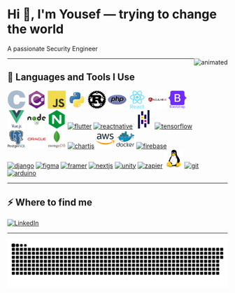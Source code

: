 <h1 align="left">Hi 👋, I'm Yousef — trying to change the world</h1>
<p>A passionate Security Engineer</p>

<!-- Profile GIF -->
<img align="right" height="180" src="https://media1.giphy.com/media/v1.Y2lkPTc5MGI3NjExcWl6YXVxY2x6OW44M3ZkcHdqMG9rcXZ2dmRkZ3cwOGc5bTI5bzg4YyZlcD12MV9pbnRlcm5hbF9naWZfYnlfaWQmY3Q9Zw/8H38N3BvDUzkc/giphy.gif" alt="animated" />

---

<h2>🚀 Languages and Tools I Use</h2>
<p>
  <a href="https://raw.githubusercontent.com/devicons/devicon/master/icons/c/c-original.svg" target="_blank"><img src="https://raw.githubusercontent.com/devicons/devicon/master/icons/c/c-original.svg" alt="c" width="42" height="42"/></a>
  <a href="https://raw.githubusercontent.com/devicons/devicon/master/icons/csharp/csharp-original.svg" target="_blank"><img src="https://raw.githubusercontent.com/devicons/devicon/master/icons/csharp/csharp-original.svg" alt="csharp" width="42" height="42"/></a>
  <a href="https://raw.githubusercontent.com/devicons/devicon/master/icons/javascript/javascript-original.svg" target="_blank"><img src="https://raw.githubusercontent.com/devicons/devicon/master/icons/javascript/javascript-original.svg" alt="javascript" width="42" height="42"/></a>
  <a href="https://raw.githubusercontent.com/devicons/devicon/master/icons/python/python-original.svg" target="_blank"><img src="https://raw.githubusercontent.com/devicons/devicon/master/icons/python/python-original.svg" alt="python" width="42" height="42"/></a>
  <a href="https://raw.githubusercontent.com/devicons/devicon/master/icons/rust/rust-plain.svg" target="_blank"><img src="https://raw.githubusercontent.com/devicons/devicon/master/icons/rust/rust-plain.svg" alt="rust" width="42" height="42"/></a>
  <a href="https://raw.githubusercontent.com/devicons/devicon/master/icons/php/php-original.svg" target="_blank"><img src="https://raw.githubusercontent.com/devicons/devicon/master/icons/php/php-original.svg" alt="php" width="42" height="42"/></a>
  <a href="https://raw.githubusercontent.com/devicons/devicon/master/icons/react/react-original-wordmark.svg" target="_blank"><img src="https://raw.githubusercontent.com/devicons/devicon/master/icons/react/react-original-wordmark.svg" alt="react" width="42" height="42"/></a>
  <a href="https://raw.githubusercontent.com/devicons/devicon/master/icons/angularjs/angularjs-original-wordmark.svg" target="_blank"><img src="https://raw.githubusercontent.com/devicons/devicon/master/icons/angularjs/angularjs-original-wordmark.svg" alt="angularjs" width="42" height="42"/></a>
  <a href="https://raw.githubusercontent.com/devicons/devicon/master/icons/bootstrap/bootstrap-plain-wordmark.svg" target="_blank"><img src="https://raw.githubusercontent.com/devicons/devicon/master/icons/bootstrap/bootstrap-plain-wordmark.svg" alt="bootstrap" width="42" height="42"/></a>
  <a href="https://raw.githubusercontent.com/devicons/devicon/master/icons/vuejs/vuejs-original-wordmark.svg" target="_blank"><img src="https://raw.githubusercontent.com/devicons/devicon/master/icons/vuejs/vuejs-original-wordmark.svg" alt="vuejs" width="42" height="42"/></a>
  <a href="https://raw.githubusercontent.com/devicons/devicon/master/icons/nodejs/nodejs-original-wordmark.svg" target="_blank"><img src="https://raw.githubusercontent.com/devicons/devicon/master/icons/nodejs/nodejs-original-wordmark.svg" alt="nodejs" width="42" height="42"/></a>
  <a href="https://raw.githubusercontent.com/devicons/devicon/master/icons/nginx/nginx-original.svg" target="_blank"><img src="https://raw.githubusercontent.com/devicons/devicon/master/icons/nginx/nginx-original.svg" alt="nginx" width="42" height="42"/></a>
  <a href="https://www.vectorlogo.zone/logos/flutterio/flutterio-icon.svg" target="_blank"><img src="https://www.vectorlogo.zone/logos/flutterio/flutterio-icon.svg" alt="flutter" width="42" height="42"/></a>
  <a href="https://reactnative.dev/img/header_logo.svg" target="_blank"><img src="https://reactnative.dev/img/header_logo.svg" alt="reactnative" width="42" height="42"/></a>
  <a href="https://raw.githubusercontent.com/devicons/devicon/2ae2a900d2f041da66e950e4d48052658d850630/icons/pandas/pandas-original.svg" target="_blank"><img src="https://raw.githubusercontent.com/devicons/devicon/2ae2a900d2f041da66e950e4d48052658d850630/icons/pandas/pandas-original.svg" alt="pandas" width="42" height="42"/></a>
  <a href="https://www.vectorlogo.zone/logos/tensorflow/tensorflow-icon.svg" target="_blank"><img src="https://www.vectorlogo.zone/logos/tensorflow/tensorflow-icon.svg" alt="tensorflow" width="42" height="42"/></a>
  <a href="https://raw.githubusercontent.com/devicons/devicon/master/icons/postgresql/postgresql-original-wordmark.svg" target="_blank"><img src="https://raw.githubusercontent.com/devicons/devicon/master/icons/postgresql/postgresql-original-wordmark.svg" alt="postgresql" width="42" height="42"/></a>
  <a href="https://raw.githubusercontent.com/devicons/devicon/master/icons/oracle/oracle-original.svg" target="_blank"><img src="https://raw.githubusercontent.com/devicons/devicon/master/icons/oracle/oracle-original.svg" alt="oracle" width="42" height="42"/></a>
  <a href="https://raw.githubusercontent.com/devicons/devicon/master/icons/mongodb/mongodb-original-wordmark.svg" target="_blank"><img src="https://raw.githubusercontent.com/devicons/devicon/master/icons/mongodb/mongodb-original-wordmark.svg" alt="mongodb" width="42" height="42"/></a>
  <a href="https://www.chartjs.org/media/logo-title.svg" target="_blank"><img src="https://www.chartjs.org/media/logo-title.svg" alt="chartjs" width="42" height="42"/></a>
  <a href="https://raw.githubusercontent.com/devicons/devicon/master/icons/amazonwebservices/amazonwebservices-original-wordmark.svg" target="_blank"><img src="https://raw.githubusercontent.com/devicons/devicon/master/icons/amazonwebservices/amazonwebservices-original-wordmark.svg" alt="aws" width="42" height="42"/></a>
  <a href="https://raw.githubusercontent.com/devicons/devicon/master/icons/docker/docker-original-wordmark.svg" target="_blank"><img src="https://raw.githubusercontent.com/devicons/devicon/master/icons/docker/docker-original-wordmark.svg" alt="docker" width="42" height="42"/></a>
  <a href="https://www.vectorlogo.zone/logos/firebase/firebase-icon.svg" target="_blank"><img src="https://www.vectorlogo.zone/logos/firebase/firebase-icon.svg" alt="firebase" width="42" height="42"/></a>
  <a href="https://cdn.worldvectorlogo.com/logos/django.svg" target="_blank"><img src="https://cdn.worldvectorlogo.com/logos/django.svg" alt="django" width="42" height="42"/></a>
  <a href="https://www.vectorlogo.zone/logos/figma/figma-icon.svg" target="_blank"><img src="https://www.vectorlogo.zone/logos/figma/figma-icon.svg" alt="figma" width="42" height="42"/></a>
  <a href="https://www.vectorlogo.zone/logos/framer/framer-icon.svg" target="_blank"><img src="https://www.vectorlogo.zone/logos/framer/framer-icon.svg" alt="framer" width="42" height="42"/></a>
  <a href="https://cdn.worldvectorlogo.com/logos/nextjs-2.svg" target="_blank"><img src="https://cdn.worldvectorlogo.com/logos/nextjs-2.svg" alt="nextjs" width="42" height="42"/></a>
  <a href="https://www.vectorlogo.zone/logos/unity3d/unity3d-icon.svg" target="_blank"><img src="https://www.vectorlogo.zone/logos/unity3d/unity3d-icon.svg" alt="unity" width="42" height="42"/></a>
  <a href="https://www.vectorlogo.zone/logos/zapier/zapier-icon.svg" target="_blank"><img src="https://www.vectorlogo.zone/logos/zapier/zapier-icon.svg" alt="zapier" width="42" height="42"/></a>
  <a href="https://raw.githubusercontent.com/devicons/devicon/master/icons/linux/linux-original.svg" target="_blank"><img src="https://raw.githubusercontent.com/devicons/devicon/master/icons/linux/linux-original.svg" alt="linux" width="42" height="42"/></a>
  <a href="https://www.vectorlogo.zone/logos/git-scm/git-scm-icon.svg" target="_blank"><img src="https://www.vectorlogo.zone/logos/git-scm/git-scm-icon.svg" alt="git" width="42" height="42"/></a>
  <a href="https://cdn.worldvectorlogo.com/logos/arduino-1.svg" target="_blank"><img src="https://cdn.worldvectorlogo.com/logos/arduino-1.svg" alt="arduino" width="42" height="42"/></a>
</p>

---

<h2>⚡️ Where to find me</h2>
<p>
  <a href="https://www.linkedin.com/in/yousef-feery-3762632a5/" target="_blank">
    <img src="https://img.shields.io/badge/LinkedIn-blue?style=for-the-badge&logo=linkedin&logoColor=white" alt="LinkedIn" />
  </a>
</p>

---

<!-- GitHub Snake Animation -->
<picture>
  <source media="(prefers-color-scheme: dark)" srcset="https://raw.githubusercontent.com/Yousef-G0/Yousef-G0/output/github-snake-dark.svg" />
  <source media="(prefers-color-scheme: light)" srcset="https://raw.githubusercontent.com/Yousef-G0/Yousef-G0/output/github-snake.svg" />
  <img alt="github-snake" src="https://raw.githubusercontent.com/Yousef-G0/Yousef-G0/output/github-snake.svg" />
</picture>
